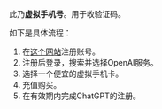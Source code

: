 此乃**虚拟手机号**。用于收验证码。

如下是具体流程：

1. 在[这个网站](https://sms-activate.org/)注册账号。
2. 注册后登录，搜索并选择OpenAI服务。
3. 选择一个便宜的虚拟手机卡。
4. 充值购买。
5. 在有效期内完成ChatGPT的注册。